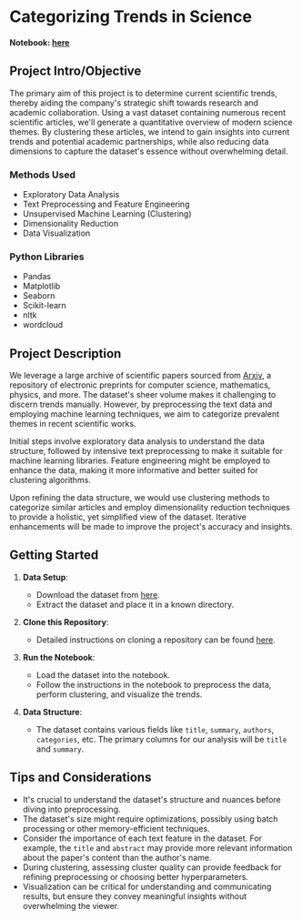 # Categorizing Trends in Science

#### Notebook: [here](https://github.com/bossikkokossik/Trends-in-Science-ML)

## Project Intro/Objective
The primary aim of this project is to determine current scientific trends, thereby aiding the company's strategic shift towards research and academic collaboration. Using a vast dataset containing numerous recent scientific articles, we'll generate a quantitative overview of modern science themes. By clustering these articles, we intend to gain insights into current trends and potential academic partnerships, while also reducing data dimensions to capture the dataset's essence without overwhelming detail.

### Methods Used
* Exploratory Data Analysis
* Text Preprocessing and Feature Engineering
* Unsupervised Machine Learning (Clustering)
* Dimensionality Reduction
* Data Visualization

### Python Libraries
* Pandas
* Matplotlib
* Seaborn
* Scikit-learn
* nltk
* wordcloud

## Project Description
We leverage a large archive of scientific papers sourced from [Arxiv](https://www.kaggle.com/Cornell-University/arxiv), a repository of electronic preprints for computer science, mathematics, physics, and more. The dataset's sheer volume makes it challenging to discern trends manually. However, by preprocessing the text data and employing machine learning techniques, we aim to categorize prevalent themes in recent scientific works. 

Initial steps involve exploratory data analysis to understand the data structure, followed by intensive text preprocessing to make it suitable for machine learning libraries. Feature engineering might be employed to enhance the data, making it more informative and better suited for clustering algorithms.

Upon refining the data structure, we would use clustering methods to categorize similar articles and employ dimensionality reduction techniques to provide a holistic, yet simplified view of the dataset. Iterative enhancements will be made to improve the project's accuracy and insights.

## Getting Started

1. **Data Setup**:
    - Download the dataset from [here](https://www.kaggle.com/Cornell-University/arxiv).
    - Extract the dataset and place it in a known directory.

2. **Clone this Repository**:
    - Detailed instructions on cloning a repository can be found [here](https://help.github.com/articles/cloning-a-repository/).

3. **Run the Notebook**:
    - Load the dataset into the notebook.
    - Follow the instructions in the notebook to preprocess the data, perform clustering, and visualize the trends.

4. **Data Structure**:
    - The dataset contains various fields like `title`, `summary`, `authors`, `categories`, etc. The primary columns for our analysis will be `title` and `summary`.

## Tips and Considerations
* It's crucial to understand the dataset's structure and nuances before diving into preprocessing.
* The dataset's size might require optimizations, possibly using batch processing or other memory-efficient techniques.
* Consider the importance of each text feature in the dataset. For example, the `title` and `abstract` may provide more relevant information about the paper's content than the author's name.
* During clustering, assessing cluster quality can provide feedback for refining preprocessing or choosing better hyperparameters.
* Visualization can be critical for understanding and communicating results, but ensure they convey meaningful insights without overwhelming the viewer.